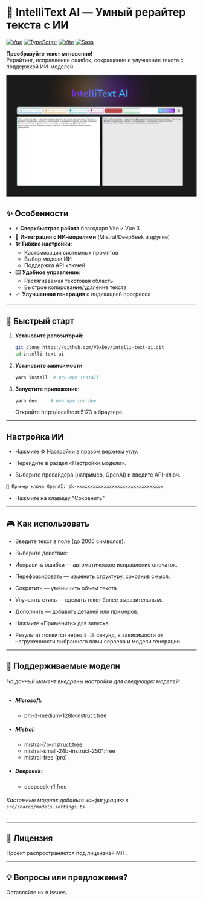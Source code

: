 # 🚀 IntelliText AI — Умный рерайтер текста с ИИ

[![Vue](https://img.shields.io/badge/Vue-3.5+-%2342b883?logo=vuedotjs)](https://vuejs.org/) [![TypeScript](https://img.shields.io/badge/TypeScript-5%2B-%233178c6?logo=typescript)](https://www.typescriptlang.org/) [![Vite](https://img.shields.io/badge/Vite-6%2B-%23646cff?logo=vite)](https://vitejs.dev/) [![Sass](https://img.shields.io/badge/Sass-1.8%2B-%23646cff?logo=sass)](https://sass-scss.ru/documentation/)

**Преобразуйте текст мгновенно!**  
Рерайтинг, исправление ошибок, сокращение и улучшение текста с поддержкой ИИ-моделей.

![Демо](public/demo.png)

## ✨ Особенности

- ⚡ **Сверхбыстрая работа** благодаря Vite и Vue 3
- 🧠 **Интеграция с ИИ-моделями** (Mistral/DeepSeek и другие)
- 🛠️ **Гибкие настройки**:
  - Кастомизация системных промптов
  - Выбор модели ИИ
  - Поддержка API ключей
- ⌨️ **Удобное управление**:
  - Растягиваемая текстовая область
  - Быстрое копирование/удаление текста
- 📈 **Улучшенная генерация** с индикацией прогресса

---

## 🚀 Быстрый старт

1. **Установите репозиторий**:
   ```bash
   git clone https://github.com/V0xDev/intelli-text-ai.git
   cd intelli-text-ai
   ```
2. **Установите зависимости**:
   ```bash
   yarn install  # или npm install
   ```
3. **Запустите приложение**:
   ```bash
   yarn dev     # или npm run dev
   ```
   Откройте http://localhost:5173 в браузере.

---

## Настройка ИИ

- Нажмите ⚙️ Настройки в правом верхнем углу.

- Перейдите в раздел «Настройки модели».

- Выберите провайдера (например, OpenAI) и введите API-ключ.

```bash
🔑 Пример ключа OpenAI: sk-xxxxxxxxxxxxxxxxxxxxxxxxxxxxxxxx
```

- Нажмите на клавишу "Сохранить"

---

## 🎮 Как использовать

- Введите текст в поле (до 2000 символов).

- Выберите действие:

- Исправить ошибки — автоматическое исправление опечаток.

- Перефразировать — изменить структуру, сохранив смысл.

- Сократить — уменьшить объем текста.

- Улучшить стиль — сделать текст более выразительным.

- Дополнить — добавить деталей или примеров.

- Нажмите «Применить» для запуска.

- Результат появится через `5-15` секунд, в зависимости от нагруженности выбранного вами сервера и модели генерации

---

## 🤝 Поддерживаемые модели

###### На данный момент внедрены настройки для следующих моделей:

- ##### Microsoft:

  - phi-3-medium-128k-instruct:free

- ##### Mistral:

  - mistral-7b-instruct:free
  - mistral-small-24b-instruct-2501:free
  - mistral-free (pro)

- ##### Deepseek:
  - deepseek-r1:free

###### Кастомные модели: добавьте конфигурацию в `src/shared/models.settings.ts`

---

## 📜 Лицензия

Проект распространяется под лицензией MIT.

---

## 💡 Вопросы или предложения?

Оставляйте их в Issues.
